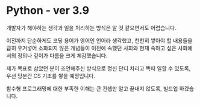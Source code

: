 # Python - ver 3.9

개발자가 해야하는 생각과 일을 처리하는 방식은 알 것 같으면서도 어렵습니다.

이전까지 단순하게도 코딩 용어가 영어인 언어라 생각했고, 천천히 쌓아야 할 내용들을 급히 우겨넣어 소화되지 않은 개념들이 이전에 속했던 사회와 현재 속하고 싶은 사회에서의 정의나 깊이가 다름을 크게 체감했습니다.

제가 목표로 삼았던 분이 조언해주신 방식으로 정신 단디 차리고 똑띠 일할 수 있도록, 우선 당분간 CS 기초를 쌓을 예정입니다.

함수형 프로그래밍에 대한 부족한 이해는 큰 컨셉만 알고 끝내지 않도록, 빌드업 하겠습니다.